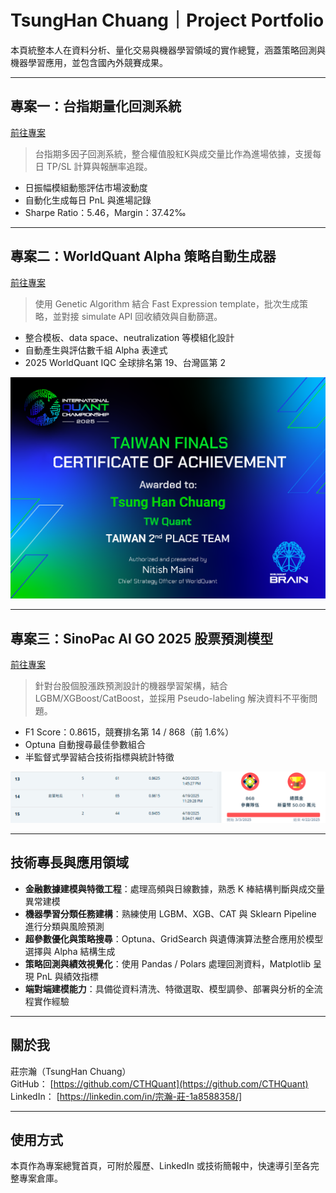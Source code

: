 # TsungHan Chuang｜Project Portfolio

本頁統整本人在資料分析、量化交易與機器學習領域的實作總覽，涵蓋策略回測與機器學習應用，並包含國內外競賽成果。

---

## 專案一：台指期量化回測系統  
[前往專案](https://github.com/CTHQuant/taifex-futures-backtesting)

> 台指期多因子回測系統，整合權值股紅K與成交量比作為進場依據，支援每日 TP/SL 計算與報酬率追蹤。

- 日振幅模組動態評估市場波動度
- 自動化生成每日 PnL 與進場記錄
- Sharpe Ratio：5.46，Margin：37.42‰

---

## 專案二：WorldQuant Alpha 策略自動生成器  
[前往專案](https://github.com/CTHQuant/worldquant-alpha-ga-optimizer)

> 使用 Genetic Algorithm 結合 Fast Expression template，批次生成策略，並對接 simulate API 回收績效與自動篩選。

- 整合模板、data space、neutralization 等模組化設計
- 自動產生與評估數千組 Alpha 表達式
- 2025 WorldQuant IQC 全球排名第 19、台灣區第 2

![IQC 排名證明](./assets/iqc_ranking.png)

---

## 專案三：SinoPac AI GO 2025 股票預測模型  
[前往專案](https://github.com/CTHQuant/ml-stock-prediction-optuna)

> 針對台股個股漲跌預測設計的機器學習架構，結合 LGBM/XGBoost/CatBoost，並採用 Pseudo-labeling 解決資料不平衡問題。

- F1 Score：0.8615，競賽排名第 14 / 868（前 1.6%）
- Optuna 自動搜尋最佳參數組合
- 半監督式學習結合技術指標與統計特徵

![AI GO 競賽成績證明](./assets/aigo_ranking.png)

---

## 技術專長與應用領域

- **金融數據建模與特徵工程**：處理高頻與日線數據，熟悉 K 棒結構判斷與成交量異常建模
- **機器學習分類任務建構**：熟練使用 LGBM、XGB、CAT 與 Sklearn Pipeline 進行分類與風險預測
- **超參數優化與策略搜尋**：Optuna、GridSearch 與遺傳演算法整合應用於模型選擇與 Alpha 結構生成
- **策略回測與績效視覺化**：使用 Pandas / Polars 處理回測資料，Matplotlib 呈現 PnL 與績效指標
- **端對端建模能力**：具備從資料清洗、特徵選取、模型調參、部署與分析的全流程實作經驗

---

## 關於我

莊宗瀚（TsungHan Chuang）  
GitHub： [https://github.com/CTHQuant](https://github.com/CTHQuant)  
LinkedIn： [https://linkedin.com/in/宗瀚-莊-1a8588358/]

---

## 使用方式

本頁作為專案總覽首頁，可附於履歷、LinkedIn 或技術簡報中，快速導引至各完整專案倉庫。
